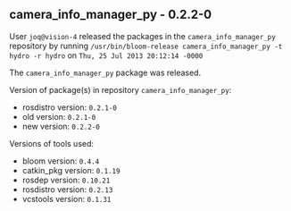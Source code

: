 ## camera_info_manager_py - 0.2.2-0

User `joq@vision-4` released the packages in the `camera_info_manager_py` repository by running `/usr/bin/bloom-release camera_info_manager_py -t hydro -r hydro` on `Thu, 25 Jul 2013 20:12:14 -0000`

The `camera_info_manager_py` package was released.

Version of package(s) in repository `camera_info_manager_py`:
- rosdistro version: `0.2.1-0`
- old version: `0.2.1-0`
- new version: `0.2.2-0`

Versions of tools used:
- bloom version: `0.4.4`
- catkin_pkg version: `0.1.19`
- rosdep version: `0.10.21`
- rosdistro version: `0.2.13`
- vcstools version: `0.1.31`


